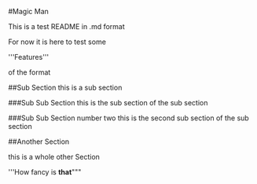 #Magic Man

This is a test README in .md format

For now it is here to test some

'''Features'''

of the format

##Sub Section
this is a sub section 

###Sub Sub Section 
this is the sub section of the sub section

###Sub Sub Section number two
this is the second sub section of the sub section

##Another Section

this is a whole other Section

'''How fancy is **that**"""